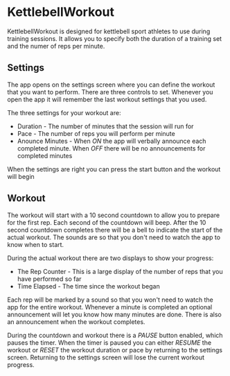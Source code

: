 KettlebellWorkout
=================
KettlebellWorkout is designed for kettlebell sport athletes to use during training sessions. It allows you to specify
both the duration of a training set and the numer of reps per minute.

Settings
--------
The app opens on the settings screen where you can define the workout that you want to perform. There are three controls
to set. Whenever you open the app it will remember the last workout settings that you used.

The three settings for your workout are:
  - Duration - The number of minutes that the session will run for
  - Pace - The number of reps you will perform per minute
  - Anounce Minutes - When _ON_ the app will verbally announce each completed minute. When _OFF_ there will be no announcements for completed minutes

When the settings are right you can press the start button and the workout will begin

Workout
-------

The workout will start with a 10 second countdown to allow you to prepare for the first rep. Each second of the countdown will
beep. After the 10 second countdown completes there will be a bell to indicate the start of the actual workout. The sounds are
so that you don't need to watch the app to know when to start.

During the actual workout there are two displays to show your progress:
  - The Rep Counter - This is a large display of the number of reps that you have performed so far
  - Time Elapsed - The time since the workout began

Each rep will be marked by a sound so that you won't need to watch the app for the entire workout. Whenever a minute
is completed an optional announcement will let you know how many minutes are done. There is also an announcement when the
workout completes.

During the countdown and workout there is a _PAUSE_ button enabled, which pauses the timer. When the timer is paused you can
either _RESUME_ the workout or _RESET_ the workout duration or pace by returning to the settings screen. Returning to the settings
screen will lose the current workout progress.
